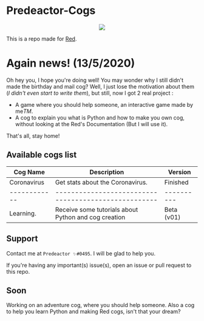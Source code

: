 # Predeactor-Cogs

<p align="center">
  <img src="https://repository-images.githubusercontent.com/245725383/2fbcee00-906c-11ea-8da9-ecbb66c5b7d4">
</p>

This is a repo made for [Red](https://github.com/Cog-Creators/Red-DiscordBot).

# Again news! (13/5/2020)
Oh hey you, I hope you're doing well! You may wonder why I still didn't made the birthday and mail cog? Well, I just lose the motivation about them (*I didn't even start to write them*), but still, now I got 2 real project :
- A game where you should help someone, an interactive game made by me*TM*.
- A cog to explain you what is Python and how to make you own cog, without looking at the Red's Documentation (But I will use it).

That's all, stay home!

## Available cogs list

| Cog Name     | Description                                          | Version    |
| ------------ | ---------------------------------------------------- | ---------- |
| Coronavirus  | Get stats about the Coronavirus.                     | Finished   |
| ------------ | ---------------------------------------------------- | ---------- |
| Learning.    | Receive some tutorials about Python and cog creation | Beta (v01) |

## Support

Contact me at `Predeactor ✨#0495`. I will be glad to help you.

If you're having any important(s) issue(s), open an issue or pull request to this repo.

## Soon

Working on an adventure cog, where you should help someone.
Also a cog to help you learn Python and making Red cogs, isn't that your dream?
